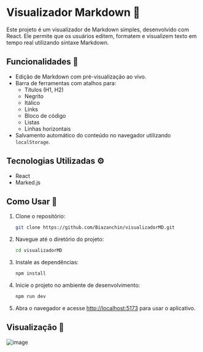 # Visualizador Markdown 📝  

Este projeto é um visualizador de Markdown simples, desenvolvido com React. Ele permite que os usuários editem, formatem e visualizem texto em tempo real utilizando sintaxe Markdown.  

## Funcionalidades 🔧  

- Edição de Markdown com pré-visualização ao vivo.  
- Barra de ferramentas com atalhos para:  
  - Títulos (H1, H2)  
  - Negrito  
  - Itálico  
  - Links  
  - Bloco de código  
  - Listas  
  - Linhas horizontais  
- Salvamento automático do conteúdo no navegador utilizando `localStorage`.  

## Tecnologias Utilizadas ⚙️  

- React  
- Marked.js  

## Como Usar 👣  

1. Clone o repositório:  
    ```bash  
    git clone https://github.com/Biazanchin/visualizadorMD.git
    ```  

2. Navegue até o diretório do projeto:  
    ```bash  
    cd visualizadorMD  
    ```  

3. Instale as dependências:  
    ```bash  
    npm install  
    ```  

4. Inicie o projeto no ambiente de desenvolvimento:  
    ```bash  
    npm run dev  
    ```  

5. Abra o navegador e acesse [http://localhost:5173](http://localhost:5173) para usar o aplicativo.  

## Visualização 👀  
![image](https://github.com/user-attachments/assets/b6711360-5259-438d-a2bb-c56da121918d)

